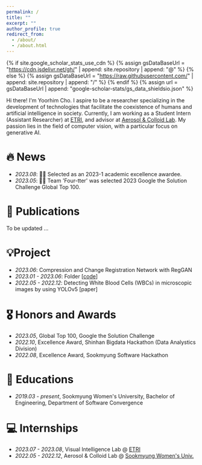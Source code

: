 ```yaml
---
permalink: /
title: ""
excerpt: ""
author_profile: true
redirect_from: 
  - /about/
  - /about.html
---
```


{% if site.google_scholar_stats_use_cdn %}
{% assign gsDataBaseUrl = "https://cdn.jsdelivr.net/gh/" | append: site.repository | append: "@" %}
{% else %}
{% assign gsDataBaseUrl = "https://raw.githubusercontent.com/" | append: site.repository | append: "/" %}
{% endif %}
{% assign url = gsDataBaseUrl | append: "google-scholar-stats/gs_data_shieldsio.json" %}

<span class='anchor' id='about-me'></span>

Hi there! I'm Yoorhim Cho. I aspire to be a researcher specializing in the development of technologies that facilitate the coexistence of humans and artificial intelligence in society. Currently, I am working as a Student Intern (Assistant Researcher) at [ETRI](https://www.etri.re.kr/eng/main/main.etri), and advisor at [Aerosol & Colloid Lab](https://youngsoojoung.wixsite.com/aerosol). My passion lies in the field of computer vision, with a particular focus on generative AI.


# 🔥 News
- *2023.08*: 🎉🎉 Selected as an 2023-1 academic excellence awardee.
- *2023.05*: 🎉🎉 Team 'Four-tter' was selected 2023 Google the Solution Challenge Global Top 100. 

# 📝 Publications 
To be updated ...

# 💡Project
- *2023.06*: Compression and Change Registration Network with RegGAN
- *2023.01 - 2023.06*: Folder [[code](https://github.com/dsc-sookmyung/2023-four-tter-SolutionChallenge)]
- *2022.05 - 2022.12*: Detecting White Blood Cells (WBCs) in microscopic images by using YOLOv5 [paper]

# 🎖 Honors and Awards
- *2023.05*, Global Top 100, Google the Solution Challenge 
- *2022.10*, Excellence Award, Shinhan Bigdata Hackathon (Data Analystics Division)
- *2022.08*, Excellence Award, Sookmyung Software Hackathon

# 📖 Educations
- *2019.03 - present*, Sookmyung Women's University, Bachelor of Engineering, Department of Software Convergence 

# 💻 Internships
- *2023.07 - 2023.08*, Visual Intelligence Lab @ [ETRI](https://www.etri.re.kr/eng/main/main.etri)
- *2022.05 - 2022.12*, Aerosol & Colloid Lab @ [Sookmyung Women's Univ.](https://e.sookmyung.ac.kr/sookmyungen/index.do)
